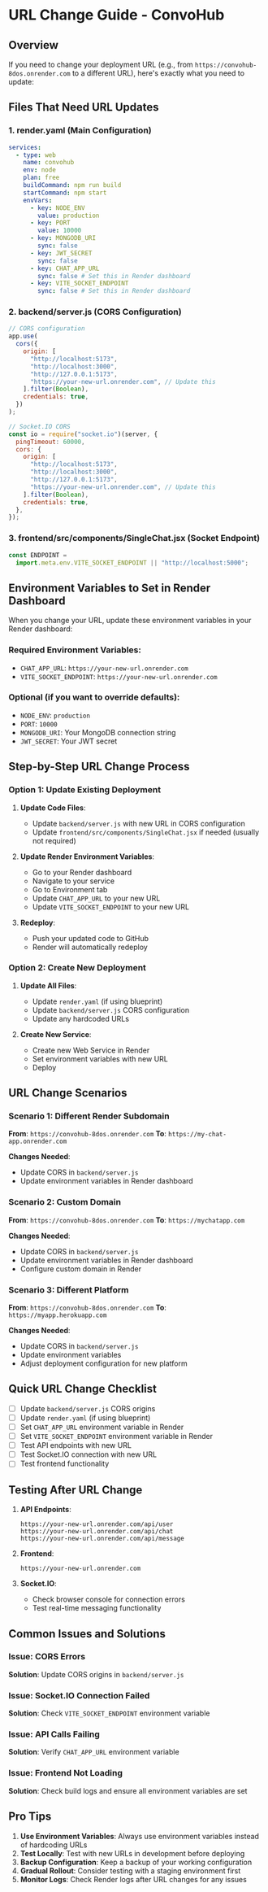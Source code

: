 # URL Change Guide - ConvoHub

## Overview

If you need to change your deployment URL (e.g., from `https://convohub-8dos.onrender.com` to a different URL), here's exactly what you need to update:

## Files That Need URL Updates

### 1. **render.yaml** (Main Configuration)

```yaml
services:
  - type: web
    name: convohub
    env: node
    plan: free
    buildCommand: npm run build
    startCommand: npm start
    envVars:
      - key: NODE_ENV
        value: production
      - key: PORT
        value: 10000
      - key: MONGODB_URI
        sync: false
      - key: JWT_SECRET
        sync: false
      - key: CHAT_APP_URL
        sync: false # Set this in Render dashboard
      - key: VITE_SOCKET_ENDPOINT
        sync: false # Set this in Render dashboard
```

### 2. **backend/server.js** (CORS Configuration)

```javascript
// CORS configuration
app.use(
  cors({
    origin: [
      "http://localhost:5173",
      "http://localhost:3000",
      "http://127.0.0.1:5173",
      "https://your-new-url.onrender.com", // Update this
    ].filter(Boolean),
    credentials: true,
  })
);

// Socket.IO CORS
const io = require("socket.io")(server, {
  pingTimeout: 60000,
  cors: {
    origin: [
      "http://localhost:5173",
      "http://localhost:3000",
      "http://127.0.0.1:5173",
      "https://your-new-url.onrender.com", // Update this
    ].filter(Boolean),
    credentials: true,
  },
});
```

### 3. **frontend/src/components/SingleChat.jsx** (Socket Endpoint)

```javascript
const ENDPOINT =
  import.meta.env.VITE_SOCKET_ENDPOINT || "http://localhost:5000";
```

## Environment Variables to Set in Render Dashboard

When you change your URL, update these environment variables in your Render dashboard:

### Required Environment Variables:

- `CHAT_APP_URL`: `https://your-new-url.onrender.com`
- `VITE_SOCKET_ENDPOINT`: `https://your-new-url.onrender.com`

### Optional (if you want to override defaults):

- `NODE_ENV`: `production`
- `PORT`: `10000`
- `MONGODB_URI`: Your MongoDB connection string
- `JWT_SECRET`: Your JWT secret

## Step-by-Step URL Change Process

### Option 1: Update Existing Deployment

1. **Update Code Files**:

   - Update `backend/server.js` with new URL in CORS configuration
   - Update `frontend/src/components/SingleChat.jsx` if needed (usually not required)

2. **Update Render Environment Variables**:

   - Go to your Render dashboard
   - Navigate to your service
   - Go to Environment tab
   - Update `CHAT_APP_URL` to your new URL
   - Update `VITE_SOCKET_ENDPOINT` to your new URL

3. **Redeploy**:
   - Push your updated code to GitHub
   - Render will automatically redeploy

### Option 2: Create New Deployment

1. **Update All Files**:

   - Update `render.yaml` (if using blueprint)
   - Update `backend/server.js` CORS configuration
   - Update any hardcoded URLs

2. **Create New Service**:
   - Create new Web Service in Render
   - Set environment variables with new URL
   - Deploy

## URL Change Scenarios

### Scenario 1: Different Render Subdomain

**From**: `https://convohub-8dos.onrender.com`
**To**: `https://my-chat-app.onrender.com`

**Changes Needed**:

- Update CORS in `backend/server.js`
- Update environment variables in Render dashboard

### Scenario 2: Custom Domain

**From**: `https://convohub-8dos.onrender.com`
**To**: `https://mychatapp.com`

**Changes Needed**:

- Update CORS in `backend/server.js`
- Update environment variables in Render dashboard
- Configure custom domain in Render

### Scenario 3: Different Platform

**From**: `https://convohub-8dos.onrender.com`
**To**: `https://myapp.herokuapp.com`

**Changes Needed**:

- Update CORS in `backend/server.js`
- Update environment variables
- Adjust deployment configuration for new platform

## Quick URL Change Checklist

- [ ] Update `backend/server.js` CORS origins
- [ ] Update `render.yaml` (if using blueprint)
- [ ] Set `CHAT_APP_URL` environment variable in Render
- [ ] Set `VITE_SOCKET_ENDPOINT` environment variable in Render
- [ ] Test API endpoints with new URL
- [ ] Test Socket.IO connection with new URL
- [ ] Test frontend functionality

## Testing After URL Change

1. **API Endpoints**:

   ```
   https://your-new-url.onrender.com/api/user
   https://your-new-url.onrender.com/api/chat
   https://your-new-url.onrender.com/api/message
   ```

2. **Frontend**:

   ```
   https://your-new-url.onrender.com
   ```

3. **Socket.IO**:
   - Check browser console for connection errors
   - Test real-time messaging functionality

## Common Issues and Solutions

### Issue: CORS Errors

**Solution**: Update CORS origins in `backend/server.js`

### Issue: Socket.IO Connection Failed

**Solution**: Check `VITE_SOCKET_ENDPOINT` environment variable

### Issue: API Calls Failing

**Solution**: Verify `CHAT_APP_URL` environment variable

### Issue: Frontend Not Loading

**Solution**: Check build logs and ensure all environment variables are set

## Pro Tips

1. **Use Environment Variables**: Always use environment variables instead of hardcoding URLs
2. **Test Locally**: Test with new URLs in development before deploying
3. **Backup Configuration**: Keep a backup of your working configuration
4. **Gradual Rollout**: Consider testing with a staging environment first
5. **Monitor Logs**: Check Render logs after URL changes for any issues
